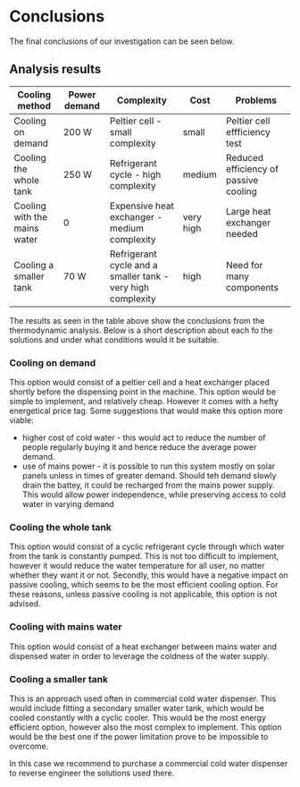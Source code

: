 # Conclusions 

The final conclusions of our investigation can be seen below.

## Analysis results


| Cooling method  | Power demand | Complexity | Cost | Problems
| ------------- | ------------- | ----|----|---- |
| Cooling on demand  | 200 W  | Peltier cell - small complexity | small| Peltier cell effficiency test|
| Cooling the whole tank  | 250 W | Refrigerant cycle - high complexity| medium | Reduced efficiency of passive cooling
| Cooling with the mains water | 0 | Expensive heat exchanger - medium complexity | very high| Large heat exchanger needed |
| Cooling a smaller tank | 70 W | Refrigerant cycle and a smaller tank - very high complexity | high | Need for many components|

The results as seen in the table above show the conclusions from the thermodynamic analysis. Below is a short description about each fo the solutions and under what conditions would it be suitable.

### Cooling on demand

This option would consist of a peltier cell and a heat exchanger placed shortly before the dispensing point in the machine.
This option would be simple to implement, and relatively cheap. However it comes with a hefty energetical price tag.
Some suggestions that would make this option more viable:
 - higher cost of cold water - this would act to reduce the number of people regularly buying it and hence reduce the average power demand.
 - use of mains power - it is possible to run this system mostly on solar panels unless in times of greater demand. Should teh demand slowly drain the battey, it could be recharged from the mains power supply.
This would allow power independence, while preserving access to cold water in varying demand

### Cooling the whole tank

This option would consist of a cyclic refrigerant cycle through which water from the tank is constantly pumped.
This is not too difficult to implement, however it would reduce the water temperature for all user, no matter
whether they want it or not. Secondly, this would have a negative impact on passive cooling, which seems to be the most efficient cooling option.
For these reasons, unless passive cooling is not applicable, this option is not advised.

### Cooling with mains water

This option would consist of a heat exchanger between mains water and dispensed water in order to leverage the coldness of the water supply.


### Cooling a smaller tank

This is an approach used often in commercial cold water dispenser. This would include fitting a secondary smaller water tank,
which would be cooled constantly with a cyclic cooler. This would be the most energy efficient option, however
also the most complex to implement. This option would be the best one if the power limitation prove to be impossible to overcome. 

In this case we recommend to purchase a commercial cold water dispenser to reverse engineer the solutions used there. 

